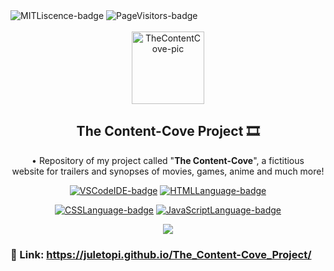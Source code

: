 <!--
❗ ➤ References used in this Repository:
🔗 • https://github.com/kyechan99/capsule-render
🔗 • https://github.com/DenverCoder1/custom-icon-badges
🔗 • https://shields.io
🔗 • https://emoji.gg
🔗 • https://getemoji.com
-->

<div align="left">
<img src="https://img.shields.io/github/license/juletopi/The_Content-Cove_Project" alt="MITLiscence-badge">
<img src="https://github-visitors-badge.glitch.me/badge?page_id=The_Content-Cove_Project.github-visitors-badge" alt="PageVisitors-badge">
</div>

<br>

<!-- PRESENTATION -->

<div align="center">
<a href="#"><img src="https://user-images.githubusercontent.com/76459155/219552460-47e99139-3f4b-41aa-a0bd-d592721062ae.png" alt="TheContentCove-pic" width="116px"></a>
<h2 align="center">The Content-Cove Project 🎞️</h2>
</div>

<div align="center">

• Repository of my project called "**The Content-Cove**", a fictitious \
website for trailers and synopses of movies, games, anime and much more!
</div>

<div align="center">
<a href="https://code.visualstudio.com/"><img src="https://img.shields.io/badge/Made%20with%20IDE:-VSCode%20-gray.svg?colorA=3d85c6&amp;colorB=0b5394&amp;style=for-the-badge" alt="VSCodeIDE-badge" style="max-width: 100%;"></a>
<a href="https://www.w3schools.com/html/"><img src="https://img.shields.io/badge/Made%20with%20language:-HTML%20-gray.svg?colorA=df9357&amp;colorB=d17c37&amp;style=for-the-badge" alt="HTMLLanguage-badge" style="max-width: 100%;"></a>

<a href="https://www.w3schools.com/css/"><img src="https://img.shields.io/badge/Made%20with%20language:-CSS%20-gray.svg?colorA=615484&amp;colorB=483675&amp;style=for-the-badge" alt="CSSLanguage-badge" style="max-width: 100%;"></a>
<a href="https://www.w3schools.com/js/"><img src="https://img.shields.io/badge/Made%20with%20language:-JavaScript%20-gray.svg?colorA=ccaa44&amp;colorB=ca9c0d&amp;style=for-the-badge" alt="JavaScriptLanguage-badge" style="max-width: 100%;"></a>
</div>

<div align="center">
<img align="center" src="https://capsule-render.vercel.app/api?type=rect&color=FF7723&height=4&section=header&%20render">

<div align="left">

### 🔗 Link: https://juletopi.github.io/The_Content-Cove_Project/
</div>
